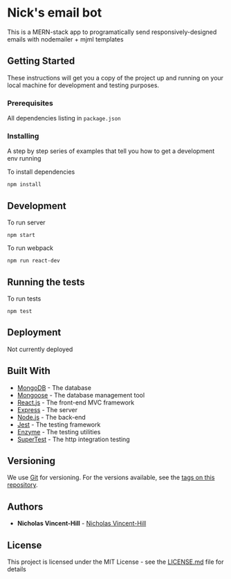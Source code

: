 # Nick's email bot

This is a MERN-stack app to programatically send responsively-designed emails with nodemailer + mjml templates

## Getting Started

These instructions will get you a copy of the project up and running on your local machine for development and testing purposes.

### Prerequisites

All dependencies listing in `package.json`

### Installing

A step by step series of examples that tell you how to get a development env running

To install dependencies

```
npm install
```

## Development

To run server

```
npm start
```

To run webpack

```
npm run react-dev
```

## Running the tests

To run tests

```
npm test
```

## Deployment

Not currently deployed

## Built With

- [MongoDB](https://www.mongodb.com/) - The database
- [Mongoose](https://mongoosejs.com/) - The database management tool
- [React.js](https://https://reactjs.org/) - The front-end MVC framework
- [Express](https://expressjs.com/) - The server
- [Node.js](https://nodejs.org/) - The back-end
- [Jest](https://jestjs.io/) - The testing framework
- [Enzyme](https://airbnb.io/enzyme/) - The testing utilities
- [SuperTest](https://github.com/visionmedia/supertest/) - The http integration testing

## Versioning

We use [Git](https://git-scm.com/) for versioning. For the versions available, see the [tags on this repository](https://github.com/your/project/tags).

## Authors

- **Nicholas Vincent-Hill** - [Nicholas Vincent-Hill](http://nickvh.tech/)

## License

This project is licensed under the MIT License - see the [LICENSE.md](LICENSE.md) file for details
